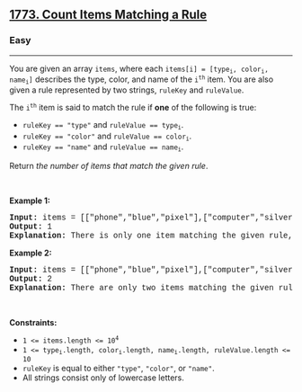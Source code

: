 <h2><a href="https://leetcode.com/problems/count-items-matching-a-rule/">1773. Count Items Matching a Rule</a></h2><h3>Easy</h3><hr><div><p>You are given an array <code style="font-family: monospace, Bangla960, sans-serif;">items</code>, where each <code style="font-family: monospace, Bangla960, sans-serif;">items[i] = [type<sub>i</sub>, color<sub>i</sub>, name<sub>i</sub>]</code> describes the type, color, and name of the <code style="font-family: monospace, Bangla960, sans-serif;">i<sup>th</sup></code> item. You are also given a rule represented by two strings, <code style="font-family: monospace, Bangla960, sans-serif;">ruleKey</code> and <code style="font-family: monospace, Bangla960, sans-serif;">ruleValue</code>.</p>

<p>The <code style="font-family: monospace, Bangla960, sans-serif;">i<sup>th</sup></code> item is said to match the rule if <strong>one</strong> of the following is true:</p>

<ul>
	<li><code style="font-family: monospace, Bangla960, sans-serif;">ruleKey == "type"</code> and <code style="font-family: monospace, Bangla960, sans-serif;">ruleValue == type<sub>i</sub></code>.</li>
	<li><code style="font-family: monospace, Bangla960, sans-serif;">ruleKey == "color"</code> and <code style="font-family: monospace, Bangla960, sans-serif;">ruleValue == color<sub>i</sub></code>.</li>
	<li><code style="font-family: monospace, Bangla960, sans-serif;">ruleKey == "name"</code> and <code style="font-family: monospace, Bangla960, sans-serif;">ruleValue == name<sub>i</sub></code>.</li>
</ul>

<p>Return <em>the number of items that match the given rule</em>.</p>

<p>&nbsp;</p>
<p><strong class="example">Example 1:</strong></p>

<pre style="font-family: SFMono-Regular, Consolas, &quot;Liberation Mono&quot;, Menlo, Courier, monospace, Bangla960, sans-serif;"><strong>Input:</strong> items = [["phone","blue","pixel"],["computer","silver","lenovo"],["phone","gold","iphone"]], ruleKey = "color", ruleValue = "silver"
<strong>Output:</strong> 1
<strong>Explanation:</strong> There is only one item matching the given rule, which is ["computer","silver","lenovo"].
</pre>

<p><strong class="example">Example 2:</strong></p>

<pre style="font-family: SFMono-Regular, Consolas, &quot;Liberation Mono&quot;, Menlo, Courier, monospace, Bangla960, sans-serif;"><strong>Input:</strong> items = [["phone","blue","pixel"],["computer","silver","phone"],["phone","gold","iphone"]], ruleKey = "type", ruleValue = "phone"
<strong>Output:</strong> 2
<strong>Explanation:</strong> There are only two items matching the given rule, which are ["phone","blue","pixel"] and ["phone","gold","iphone"]. Note that the item ["computer","silver","phone"] does not match.</pre>

<p>&nbsp;</p>
<p><strong>Constraints:</strong></p>

<ul>
	<li><code style="font-family: monospace, Bangla960, sans-serif;">1 &lt;= items.length &lt;= 10<sup>4</sup></code></li>
	<li><code style="font-family: monospace, Bangla960, sans-serif;">1 &lt;= type<sub>i</sub>.length, color<sub>i</sub>.length, name<sub>i</sub>.length, ruleValue.length &lt;= 10</code></li>
	<li><code style="font-family: monospace, Bangla960, sans-serif;">ruleKey</code> is equal to either <code style="font-family: monospace, Bangla960, sans-serif;">"type"</code>, <code style="font-family: monospace, Bangla960, sans-serif;">"color"</code>, or <code style="font-family: monospace, Bangla960, sans-serif;">"name"</code>.</li>
	<li>All strings consist only of lowercase letters.</li>
</ul>
</div>